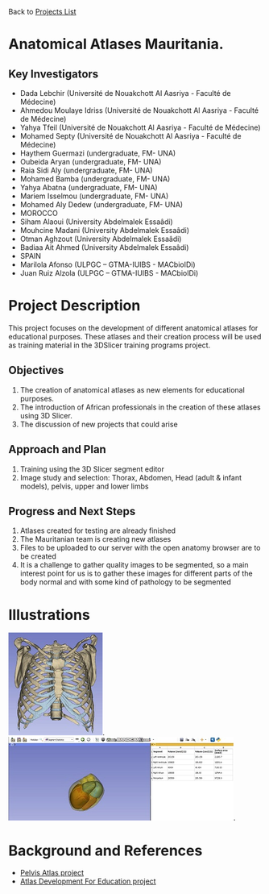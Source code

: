 Back to [Projects List](../../README.md#ProjectsList)

# Anatomical Atlases Mauritania. 

## Key Investigators

-	Dada Lebchir (Université de Nouakchott Al Aasriya - Faculté de Médecine)
-	Ahmedou Moulaye Idriss (Université de Nouakchott Al Aasriya - Faculté de Médecine)
-	Yahya Tfeil (Université de Nouakchott Al Aasriya - Faculté de Médecine)
-	Mohamed Septy (Université de Nouakchott Al Aasriya - Faculté de Médecine)
- Haythem Guermazi (undergraduate, FM- UNA)
- Oubeida Aryan (undergraduate, FM- UNA)
- Raia Sidi Aly (undergraduate, FM- UNA)
- Mohamed Bamba (undergraduate, FM- UNA)
- Yahya Abatna (undergraduate, FM- UNA)
- Mariem Isselmou (undergraduate, FM- UNA)
- Mohamed Aly Dedew (undergraduate, FM- UNA) 
- MOROCCO
- Siham Alaoui (University Abdelmalek Essaâdi)
- Mouhcine Madani (University Abdelmalek Essaâdi)
- Otman Aghzout (University Abdelmalek Essaâdi)
- Badiaa Ait Ahmed (University Abdelmalek Essaâdi)
- SPAIN
- Marilola Afonso (ULPGC – GTMA-IUIBS - MACbioIDi)
- Juan Ruiz Alzola (ULPGC – GTMA-IUIBS - MACbioIDi)



# Project Description

This project focuses on the development of different anatomical atlases for educational purposes.
These atlases and their creation process will be used as training material in the 3DSlicer training programs project.

## Objectives

1. The creation of anatomical atlases as new elements for educational purposes.
1. The introduction of African professionals in the creation of these atlases using 3D Slicer.
1. The discussion of new projects that could arise

## Approach and Plan

1. Training using the 3D Slicer segment editor
1. Image study and selection: Thorax, Abdomen, Head (adult & infant models), pelvis, upper and lower limbs

## Progress and Next Steps

1. Atlases created for testing are already finished
1. The Mauritanian team is creating new atlases 
1. Files to be uploaded to our server with the open anatomy browser are to be created
1. It is a challenge to gather quality images to be segmented, so a main interest point for us is to gather these images for different parts of the body normal and with some kind of pathology to be segmented

# Illustrations

[![Watch the video](Osteology.jpg)](https://www.youtube.com/watch?v=eQMNyAurvVo).
[![Watch the video](Volumetry.jpg)](https://www.youtube.com/watch?v=eQMNyAurvVo).

# Background and References

- [Pelvis Atlas project](https://projectweek.na-mic.org/PW30_2019_GranCanaria/Projects/PelvicAnatomyAtlases/)
- [Atlas Development For Education project](https://projectweek.na-mic.org/PW28_2018_GranCanaria/Projects/AtlasDevelopmentForEducation/)


